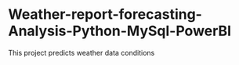 # Weather-report-forecasting-Analysis-Python-MySql-PowerBI
This project predicts weather data conditions
